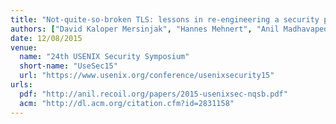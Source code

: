 ```yaml
---
title: "Not-quite-so-broken TLS: lessons in re-engineering a security protocol specification and implementation"
authors: ["David Kaloper Mersinjak", "Hannes Mehnert", "Anil Madhavapeddy", "Peter Sewell"]
date: 12/08/2015
venue: 
  name: "24th USENIX Security Symposium"
  short-name: "UseSec15"
  url: "https://www.usenix.org/conference/usenixsecurity15"
urls:
  pdf: "http://anil.recoil.org/papers/2015-usenixsec-nqsb.pdf"
  acm: "http://dl.acm.org/citation.cfm?id=2831158"
---
```

